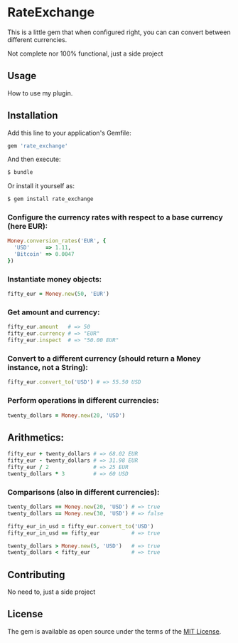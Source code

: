 # RateExchange
This is a little gem that when configured right, you can can convert between different currencies.

Not complete nor 100% functional, just a side project

## Usage
How to use my plugin.

## Installation
Add this line to your application's Gemfile:

```ruby
gem 'rate_exchange'
```

And then execute:
```bash
$ bundle
```

Or install it yourself as:
```bash
$ gem install rate_exchange
```

### Configure the currency rates with respect to a base currency (here EUR):

```ruby
Money.conversion_rates('EUR', {
  'USD'     => 1.11,
  'Bitcoin' => 0.0047
})
```

### Instantiate money objects:

```ruby
fifty_eur = Money.new(50, 'EUR')
```

### Get amount and currency:

```ruby
fifty_eur.amount   # => 50
fifty_eur.currency # => "EUR"
fifty_eur.inspect  # => "50.00 EUR"
```

### Convert to a different currency (should return a Money instance, not a String):

```ruby
fifty_eur.convert_to('USD') # => 55.50 USD
```

### Perform operations in different currencies:

```ruby
twenty_dollars = Money.new(20, 'USD')
```

## Arithmetics:

```ruby
fifty_eur + twenty_dollars # => 68.02 EUR
fifty_eur - twenty_dollars # => 31.98 EUR
fifty_eur / 2              # => 25 EUR
twenty_dollars * 3         # => 60 USD
```

### Comparisons (also in different currencies):

```ruby
twenty_dollars == Money.new(20, 'USD') # => true
twenty_dollars == Money.new(30, 'USD') # => false

fifty_eur_in_usd = fifty_eur.convert_to('USD')
fifty_eur_in_usd == fifty_eur          # => true

twenty_dollars > Money.new(5, 'USD')   # => true
twenty_dollars < fifty_eur             # => true
```

## Contributing
No need to, just a side project

## License
The gem is available as open source under the terms of the [MIT License](http://opensource.org/licenses/MIT).
